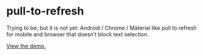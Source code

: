 # pull-to-refresh

Trying to be, but it is not yet: Android / Chrome / Material like pull to refresh for mobile and browser that doesn't block text selection.

[View the demo.](https://m59peacemaker.github.io/pull-to-refresh/)
